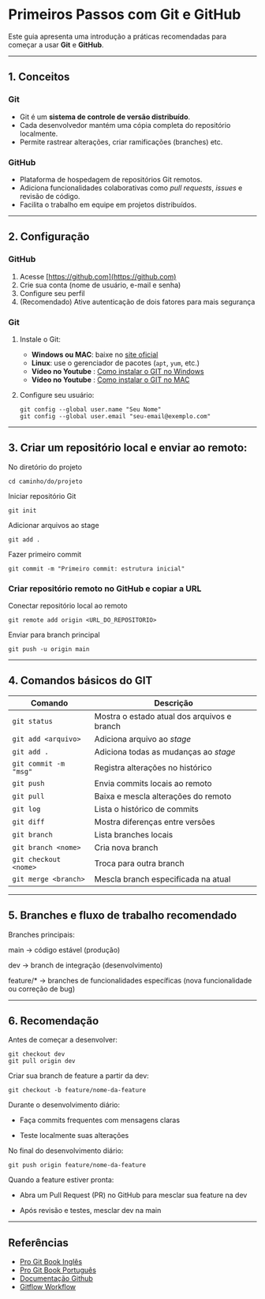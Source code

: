 ﻿# Primeiros Passos com Git e GitHub

Este guia apresenta uma introdução a práticas recomendadas para começar a usar **Git** e **GitHub**.

---

## 1. Conceitos

### Git
- Git é um **sistema de controle de versão distribuído**.  
- Cada desenvolvedor mantém uma cópia completa do repositório localmente.  
- Permite rastrear alterações, criar ramificações (branches) etc.  

### GitHub
- Plataforma de hospedagem de repositórios Git remotos.  
- Adiciona funcionalidades colaborativas como *pull requests*, *issues* e revisão de código.  
- Facilita o trabalho em equipe em projetos distribuídos.  


---

## 2. Configuração

### GitHub
1. Acesse [https://github.com](https://github.com)  
2. Crie sua conta (nome de usuário, e-mail e senha)  
3. Configure seu perfil  
4. (Recomendado) Ative autenticação de dois fatores para mais segurança  

### Git
1. Instale o Git:  
   - **Windows ou MAC**: baixe no [site oficial](https://git-scm.com/downloads)  
   - **Linux**: use o gerenciador de pacotes (`apt`, `yum`, etc.)  
   - **Vídeo no Youtube** : [Como instalar o GIT no Windows](https://youtu.be/pSJz4DzvbFI)
   - **Vídeo no Youtube** : [Como instalar o GIT no MAC](https://youtu.be/B8Rsvb9TW_E)


2. Configure seu usuário:  
   ```
   git config --global user.name "Seu Nome"
   git config --global user.email "seu-email@exemplo.com"
   ```


---

## 3. Criar um repositório local e enviar ao remoto:

No diretório do projeto
```
cd caminho/do/projeto
```

Iniciar repositório Git
```
git init
```

Adicionar arquivos ao stage
```
git add .
```
Fazer primeiro commit
```
git commit -m "Primeiro commit: estrutura inicial"
```

### Criar repositório remoto no GitHub e copiar a URL

Conectar repositório local ao remoto
```
git remote add origin <URL_DO_REPOSITORIO>
```

Enviar para branch principal
```
git push -u origin main
```

---

## 4. Comandos básicos do GIT


| Comando               | Descrição                                   |
| --------------------- | ------------------------------------------- |
| `git status`          | Mostra o estado atual dos arquivos e branch |
| `git add <arquivo>`   | Adiciona arquivo ao *stage*                 |
| `git add .`           | Adiciona todas as mudanças ao *stage*       |
| `git commit -m "msg"` | Registra alterações no histórico            |
| `git push`            | Envia commits locais ao remoto              |
| `git pull`            | Baixa e mescla alterações do remoto         |
| `git log`             | Lista o histórico de commits                |
| `git diff`            | Mostra diferenças entre versões             |
| `git branch`          | Lista branches locais                       |
| `git branch <nome>`   | Cria nova branch                            |
| `git checkout <nome>` | Troca para outra branch                     |
| `git merge <branch>`  | Mescla branch especificada na atual         |


---
## 5. Branches e fluxo de trabalho recomendado

Branches principais:

main → código estável (produção)

dev → branch de integração (desenvolvimento)

feature/* → branches de funcionalidades específicas (nova funcionalidade ou correção de bug)

---

## 6. Recomendação

Antes de começar a desenvolver:

```
git checkout dev
git pull origin dev
```


Criar sua branch de feature a partir da dev:

```
git checkout -b feature/nome-da-feature
```

Durante o desenvolvimento diário:

- Faça commits frequentes com mensagens claras

- Teste localmente suas alterações

No final do desenvolvimento diário:

```
git push origin feature/nome-da-feature
```

Quando a feature estiver pronta:

- Abra um Pull Request (PR) no GitHub para mesclar sua feature na dev

- Após revisão e testes, mesclar dev na main 

---

## Referências

- [Pro Git Book Inglês](https://git-scm.com/book/en/v2)
- [Pro Git Book Português](https://git-scm.com/book/pt-br/v2)
- [Documentação Github](https://docs.github.com/pt)
- [Gitflow Workflow](https://www.atlassian.com/br/git/tutorials/comparing-workflows/gitflow-workflow)